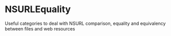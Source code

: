 NSURLEquality
=============

Useful categories to deal with NSURL comparison, equality and equivalency between files and web resources
